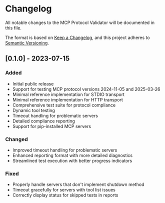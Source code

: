 # Changelog

All notable changes to the MCP Protocol Validator will be documented in this file.

The format is based on [Keep a Changelog](https://keepachangelog.com/en/1.0.0/),
and this project adheres to [Semantic Versioning](https://semver.org/spec/v2.0.0.html).

## [0.1.0] - 2023-07-15

### Added
- Initial public release
- Support for testing MCP protocol versions 2024-11-05 and 2025-03-26
- Minimal reference implementation for STDIO transport
- Minimal reference implementation for HTTP transport
- Comprehensive test suite for protocol compliance
- Dynamic tool testing
- Timeout handling for problematic servers
- Detailed compliance reporting
- Support for pip-installed MCP servers

### Changed
- Improved timeout handling for problematic servers
- Enhanced reporting format with more detailed diagnostics
- Streamlined test execution with better progress indicators

### Fixed
- Properly handle servers that don't implement shutdown method
- Timeout gracefully for servers with tool list issues
- Correctly display status for skipped tests in reports 